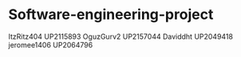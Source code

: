 # Software-engineering-project
ItzRitz404 UP2115893
OguzGurv2 UP2157044
Daviddht UP2049418
jeromee1406 UP2064796
